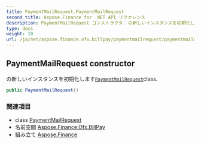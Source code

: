 ```yaml
---
title: PaymentMailRequest.PaymentMailRequest
second_title: Aspose.Finance for .NET API リファレンス
description: PaymentMailRequest コンストラクタ. の新しいインスタンスを初期化しますPaymentMailRequestclass.
type: docs
weight: 10
url: /ja/net/aspose.finance.ofx.billpay/paymentmailrequest/paymentmailrequest/
---
```

## PaymentMailRequest constructor

の新しいインスタンスを初期化します[`PaymentMailRequest`](../)class.

```csharp
public PaymentMailRequest()
```

### 関連項目

* class [PaymentMailRequest](../)
* 名前空間 [Aspose.Finance.Ofx.BillPay](../../paymentmailrequest/)
* 組み立て [Aspose.Finance](../../../)


